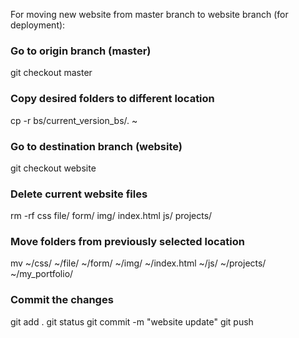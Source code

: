 For moving new website from master branch to website branch (for deployment):

### Go to origin branch (master)
git checkout master

### Copy desired folders to different location
cp -r bs/current_version_bs/. ~

### Go to destination branch (website)
git checkout website

### Delete current website files
rm -rf css file/ form/ img/ index.html  js/ projects/

### Move folders from previously selected location
mv ~/css/ ~/file/ ~/form/ ~/img/ ~/index.html ~/js/ ~/projects/ ~/my_portfolio/

### Commit the changes
git add .
git status
git commit -m "website update"
git push
